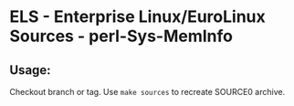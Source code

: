# ELS - Enterprise Linux/EuroLinux Sources - perl-Sys-MemInfo
 
## Usage:
  Checkout branch or tag. Use `make sources` to recreate  SOURCE0 archive.
